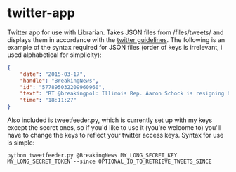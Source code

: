 # twitter-app
Twitter app for use with Librarian. 
Takes JSON files from /files/tweets/ and displays them in accordance with the [twitter guidelines](https://support.twitter.com/articles/114233). The following is an example of the syntax required for JSON files (order of keys is irrelevant, i used alphabetical for simplicity):
```json
{
    "date": "2015-03-17",
    "handle": "BreakingNews",
    "id": "577895032209960960",
    "text": "RT @breakingpol: Illinois Rep. Aaron Schock is resigning his seat in Congress - @politico http://t.co/sgCkJiSSyP",
    "time": "18:11:27"
}
```

Also included is tweetfeeder.py, which is currently set up with my keys except the secret ones, so if you'd like to use it (you're welcome to) you'll have to change the keys to reflect your twitter access keys. Syntax for use is simple:
```
python tweetfeeder.py @BreakingNews MY_LONG_SECRET_KEY MY_LONG_SECRET_TOKEN --since OPTIONAL_ID_TO_RETRIEVE_TWEETS_SINCE
```

